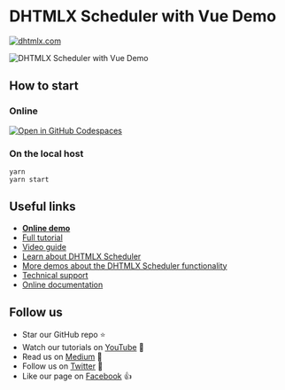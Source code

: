 # DHTMLX Scheduler with Vue Demo

[![dhtmlx.com](https://img.shields.io/badge/made%20by-DHTMLX-blue)](https://dhtmlx.com/)

![DHTMLX Scheduler with Vue Demo](https://raw.githubusercontent.com/DHTMLX/vue-scheduler-demo/master/scheduler.png)

## How to start

### Online

[![Open in GitHub Codespaces](https://github.com/codespaces/badge.svg)](https://codespaces.new/DHTMLX/vue-scheduler-demo) 

### On the local host 

```
yarn 
yarn start
```

## Useful links

- **[Online demo](https://replit.com/@dhtmlx/dhtmlx-scheduler-with-vue)**
- [Full tutorial](https://dhtmlx.com/blog/use-dhtmlx-scheduler-vue-js-framework-demo/)
- [Video guide](https://youtu.be/wUoxu8smflM)
- [Learn about DHTMLX Scheduler](https://dhtmlx.com/docs/products/dhtmlxScheduler/)
- [More demos about the DHTMLX Scheduler functionality](https://docs.dhtmlx.com/scheduler/samples)
- [Technical support](https://forum.dhtmlx.com/c/scheduler-all)
- [Online  documentation](https://docs.dhtmlx.com/scheduler/)

## Follow us

- Star our GitHub repo :star:
- Watch our tutorials on [YouTube](https://www.youtube.com/user/dhtmlx/videos) :eyes:
- Read us on [Medium](https://dhtmlx.medium.com) :newspaper:
- Follow us on [Twitter](https://twitter.com/dhtmlx) :feet:
- Like our page on [Facebook](https://www.facebook.com/dhtmlx/) :thumbsup:
